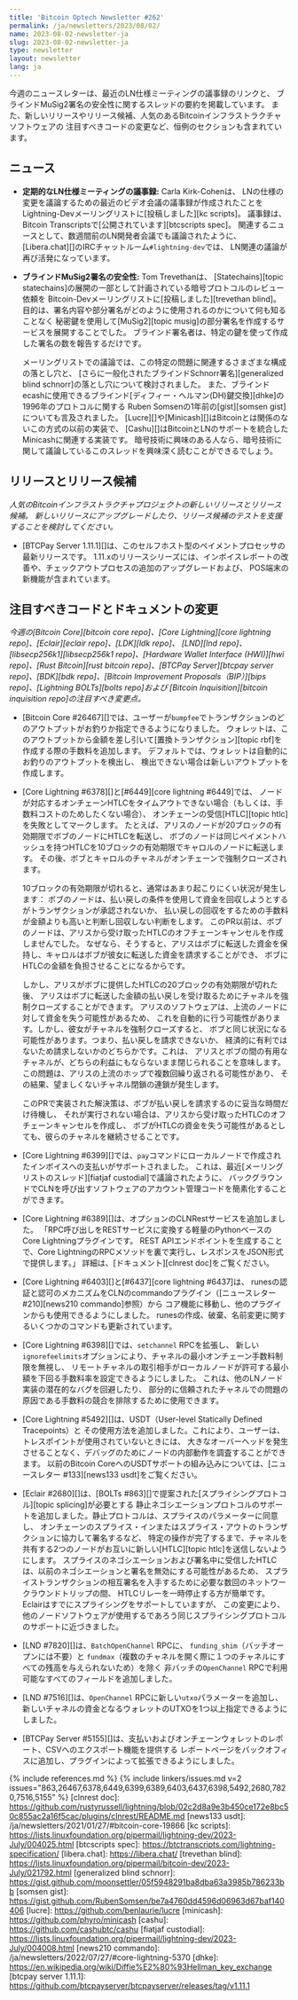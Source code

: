 ```yaml
---
title: 'Bitcoin Optech Newsletter #262'
permalink: /ja/newsletters/2023/08/02/
name: 2023-08-02-newsletter-ja
slug: 2023-08-02-newsletter-ja
type: newsletter
layout: newsletter
lang: ja
---
```

今週のニュースレターは、最近のLN仕様ミーティングの議事録のリンクと、
ブラインドMuSig2署名の安全性に関するスレッドの要約を掲載しています。
また、新しいリリースやリリース候補、人気のあるBitcoinインフラストラクチャソフトウェアの
注目すべきコードの変更など、恒例のセクションも含まれています。

## ニュース

- **定期的なLN仕様ミーティングの議事録:** Carla Kirk-Cohenは、
  LNの仕様の変更を議論するための最近のビデオ会議の議事録が作成されたことを
  Lightning-Devメーリングリストに[投稿しました][kc scripts]。
  議事録は、Bitcoin Transcriptsで[公開されています][btcscripts spec]。
  関連するニュースとして、数週間前のLN開発者会議でも議論されたように、
  [Libera.chat][]のIRCチャットルーム`#lightning-dev`では、
  LN関連の議論が再び活発になっています。

- **ブラインドMuSig2署名の安全性:** Tom Trevethanは、
  [Statechains][topic statechains]の展開の一部として計画されている暗号プロトコルのレビュー依頼を
  Bitcoin-Devメーリングリストに[投稿しました][trevethan blind]。
  目的は、署名内容や部分署名がどのように使用されるのかについて何も知ることなく
  秘密鍵を使用して[MuSig2][topic musig]の部分署名を作成するサービスを展開することでした。
  ブラインド署名者は、特定の鍵を使って作成した署名の数を報告するだけです。

    メーリングリストでの議論では、この特定の問題に関連するさまざまな構成の落とし穴と、
    [さらに一般化されたブラインドSchnorr署名][generalized blind schnorr]の落とし穴について検討されました。
    また、ブラインドecashに使用できるブラインド[ディフィー・ヘルマン(DH)鍵交換][dhke]の1996年のプロトコルに関する
    Ruben Somsenの1年前の[gist][somsen gist]についても言及されました。
    [Lucre][]や[Minicash][]はBitcoinとは関係のないこの方式の以前の実装で、
    [Cashu][]はBitcoinとLNのサポートを統合したMinicashに関連する実装です。
    暗号技術に興味のある人なら、暗号技術に関して議論しているこのスレッドを興味深く読むことができるでしょう。

## リリースとリリース候補

*人気のBitcoinインフラストラクチャプロジェクトの新しいリリースとリリース候補。
新しいリリースにアップグレードしたり、リリース候補のテストを支援することを検討してください。*

- [BTCPay Server 1.11.1][]は、このセルフホスト型のペイメントプロセッサの最新リリースです。
  1.11.xのリリースシリーズには、インボイスレポートの改善や、チェックアウトプロセスの追加のアップグレードおよび、
  POS端末の新機能が含まれています。

## 注目すべきコードとドキュメントの変更

*今週の[Bitcoin Core][bitcoin core repo]、[Core
Lightning][core lightning repo]、[Eclair][eclair repo]、[LDK][ldk repo]、
[LND][lnd repo]、[libsecp256k1][libsecp256k1 repo]、[Hardware Wallet
Interface (HWI)][hwi repo]、[Rust Bitcoin][rust bitcoin repo]、[BTCPay
Server][btcpay server repo]、[BDK][bdk repo]、[Bitcoin Improvement
Proposals（BIP）][bips repo]、[Lightning BOLTs][bolts repo]および
[Bitcoin Inquisition][bitcoin inquisition repo]の注目すべき変更点。*

- [Bitcoin Core #26467][]では、ユーザーが`bumpfee`でトランザクションのどのアウトプットがお釣りか指定できるようになりました。
  ウォレットは、このアウトプットから金額を差し引いて[置換トランザクション][topic rbf]を作成する際の手数料を追加します。
  デフォルトでは、ウォレットは自動的にお釣りのアウトプットを検出し、
  検出できない場合は新しいアウトプットを作成します。

- [Core Lightning #6378][]と[#6449][core lightning #6449]では、
  ノードが対応するオンチェーンHTLCをタイムアウトできない場合（もしくは、手数料コストのためしたくない場合）、
  オンチェーンの受信[HTLC][topic htlc]を失敗としてマークします。
  たとえば、アリスのノードが20ブロックの有効期限でボブのノードにHTLCを転送し、
  ボブのノードは同じペイメントハッシュを持つHTLCを10ブロックの有効期限でキャロルのノードに転送します。
  その後、ボブとキャロルのチャネルがオンチェーンで強制クローズされます。

    10ブロックの有効期限が切れると、通常はあまり起こりにくい状況が発生します：
    ボブのノードは、払い戻しの条件を使用して資金を回収しようとするがトランザクションが承認されないか、
    払い戻しの回収をするための手数料が金額よりも高いと判断し回収しない判断をします。
    このPR以前は、ボブのノードは、アリスから受け取ったHTLCのオフチェーンキャンセルを作成しませんでした。
    なぜなら、そうすると、アリスはボブに転送した資金を保持し、キャロルはボブが彼女に転送した資金を請求することができ、
    ボブにHTLCの金額を負担させることになるからです。

    しかし、アリスがボブに提供したHTLCの20ブロックの有効期限が切れた後、
    アリスはボブに転送した金額の払い戻しを受け取るためにチャネルを強制クローズすることができます。
    アリスのソフトウェアは、上流のノードに対して資金を失う可能性があるため、
    これを自動的に行う可能性があります。しかし、彼女がチャネルを強制クローズすると、
    ボブと同じ状況になる可能性があります。つまり、払い戻しを請求できないか、
    経済的に有利ではないため請求しないかのどちらかです。これは、
    アリスとボブの間の有用なチャネルが、どちらの利益にもならないまま閉じられることを意味します。
    この問題は、アリスの上流のホップで複数回繰り返される可能性があり、
    その結果、望ましくないチャネル閉鎖の連鎖が発生します。

    このPRで実装された解決策は、ボブが払い戻しを請求するのに妥当な時間だけ待機し、
    それが実行されない場合は、アリスから受け取ったHTLCのオフチェーンキャンセルを作成し、
    ボブがHTLCの資金を失う可能性があるとしても、彼らのチャネルを継続させることです。

- [Core Lightning #6399][]では、`pay`コマンドにローカルノードで作成されたインボイスへの支払いがサポートされました。
  これは、最近[メーリングリストのスレッド][fiatjaf custodial]で議論されたように、
  バックグラウンドでCLNを呼び出すソフトウェアのアカウント管理コードを簡素化することができます。

- [Core Lightning #6389][]は、オプションのCLNRestサービスを追加しました。
  「RPC呼び出しをRESTサービスに変換する軽量のPythonベースのCore Lightningプラグインです。
  REST APIエンドポイントを生成することで、Core LightningのRPCメソッドを裏で実行し、レスポンスをJSON形式で提供します。」
  詳細は、[ドキュメント][clnrest doc]をご覧ください。

- [Core Lightning #6403][]と[#6437][core lightning #6437]は、
  runesの認証と認可のメカニズムをCLNのcommandoプラグイン（[ニュースレター #210][news210 commando]参照）から
  コア機能に移動し、他のプラグインからも使用できるようにしました。
  runesの作成、破棄、名前変更に関するいくつかのコマンドも更新されています。

- [Core Lightning #6398][]では、`setchannel` RPCを拡張し、
  新しい`ignorefeelimits`オプションにより、チャネルの最小オンチェーン手数料制限を無視し、
  リモートチャネルの取引相手がローカルノードが許可する最小額を下回る手数料率を設定できるようにしました。
  これは、他のLNノード実装の潜在的なバグを回避したり、
  部分的に信頼されたチャネルでの問題の原因である手数料の競合を排除するために使用できます。

- [Core Lightning #5492][]は、USDT（User-level Statically Defined Tracepoints）と
  その使用方法を追加しました。これにより、ユーザーは、トレスポイントが使用されていないときには、
  大きなオーバーヘッドを発生させることなく、デバッグのためにノードの内部動作を調査することができます。
  以前のBitcoin CoreへのUSDTサポートの組み込みについては、[ニュースレター #133][news133 usdt]をご覧ください。

- [Eclair #2680][]は、[BOLTs #863][]で提案された[スプライシングプロトコル][topic splicing]が必要とする
  静止ネゴシエーションプロトコルのサポートを追加しました。静止プロトコルは、スプライスのパラメーターに同意し、
  オンチェーンのスプライス・インまたはスプライス・アウトのトランザクションに協力して署名するなど、
  特定の操作が完了するまで、チャネルを共有する2つのノードがお互いに新しい[HTLC][topic htlc]を送信しないようにします。
  スプライスのネゴシエーションおよび署名中に受信したHTLCは、以前のネゴシエーションと署名を無効にする可能性があるため、
  スプライストランザクションの相互署名を入手するために必要な数回のネットワークラウンドトリップの間、
  HTLCリレーを一時停止する方が簡単です。Eclairはすでにスプライシングをサポートしていますが、
  この変更により、他のノードソフトウェアが使用するであろう同じスプライシングプロトコルのサポートに近づきました。

- [LND #7820][]は、`BatchOpenChannel` RPCに、
  `funding_shim`（バッチオープンには不要）と
  `fundmax`（複数のチャネルを開く際に１つのチャネルにすべての残高を与えられないため）を除く
  非バッチの`OpenChannel` RPCで利用可能なすべてのフィールドを追加しました。

- [LND #7516][]は、`OpenChannel` RPCに新しい`utxo`パラメーターを追加し、
  新しいチャネルの資金となるウォレットのUTXOを1つ以上指定できるようにしました。

- [BTCPay Server #5155][]は、支払いおよびオンチェーンウォレットのレポート、CSVへのエクスポート機能を提供する
  レポートページをバックオフィスに追加し、プラグインによって拡張できるようにしました。

{% include references.md %}
{% include linkers/issues.md v=2 issues="863,26467,6378,6449,6399,6389,6403,6437,6398,5492,2680,7820,7516,5155" %}
[clnrest doc]: https://github.com/rustyrussell/lightning/blob/02c2d8a9e3b450ce172e8bc50c855ac2a16f5cac/plugins/clnrest/README.md
[news133 usdt]: /ja/newsletters/2021/01/27/#bitcoin-core-19866
[kc scripts]: https://lists.linuxfoundation.org/pipermail/lightning-dev/2023-July/004025.html
[btcscripts spec]: https://btctranscripts.com/lightning-specification/
[libera.chat]: https://libera.chat/
[trevethan blind]: https://lists.linuxfoundation.org/pipermail/bitcoin-dev/2023-July/021792.html
[generalized blind schnorr]: https://gist.github.com/moonsettler/05f5948291ba8dba63a3985b786233bb
[somsen gist]: https://gist.github.com/RubenSomsen/be7a4760dd4596d06963d67baf140406
[lucre]: https://github.com/benlaurie/lucre
[minicash]: https://github.com/phyro/minicash
[cashu]: https://github.com/cashubtc/cashu
[fiatjaf custodial]: https://lists.linuxfoundation.org/pipermail/lightning-dev/2023-July/004008.html
[news210 commando]: /ja/newsletters/2022/07/27/#core-lightning-5370
[dhke]: https://en.wikipedia.org/wiki/Diffie%E2%80%93Hellman_key_exchange
[btcpay server 1.11.1]: https://github.com/btcpayserver/btcpayserver/releases/tag/v1.11.1
